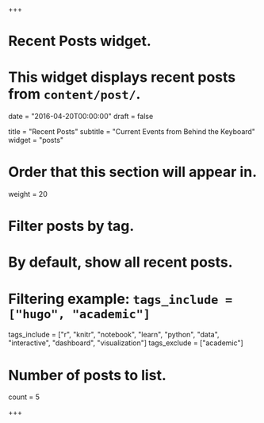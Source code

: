 +++
# Recent Posts widget.
# This widget displays recent posts from `content/post/`.

date = "2016-04-20T00:00:00"
draft = false

title = "Recent Posts"
subtitle = "Current Events from Behind the Keyboard"
widget = "posts"

# Order that this section will appear in.
weight = 20

# Filter posts by tag.
#  By default, show all recent posts.
#  Filtering example: `tags_include = ["hugo", "academic"]`
tags_include = ["r", "knitr", "notebook", "learn", "python", "data", "interactive", "dashboard", "visualization"]
tags_exclude = ["academic"]

# Number of posts to list.
count = 5

+++
